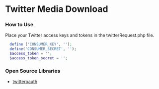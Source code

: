 # Twitter Media Download
### How to Use
Place your Twitter access keys and tokens in the twitterRequest.php file. 
```php
  define ('CONSUMER_KEY', '');
  define('CONSUMER_SECRET', '');
  $access_token = '';
  $access_token_secret = '';
```

### Open Source Libraries 
* [twitteroauth](https://github.com/abraham/twitteroauth)
